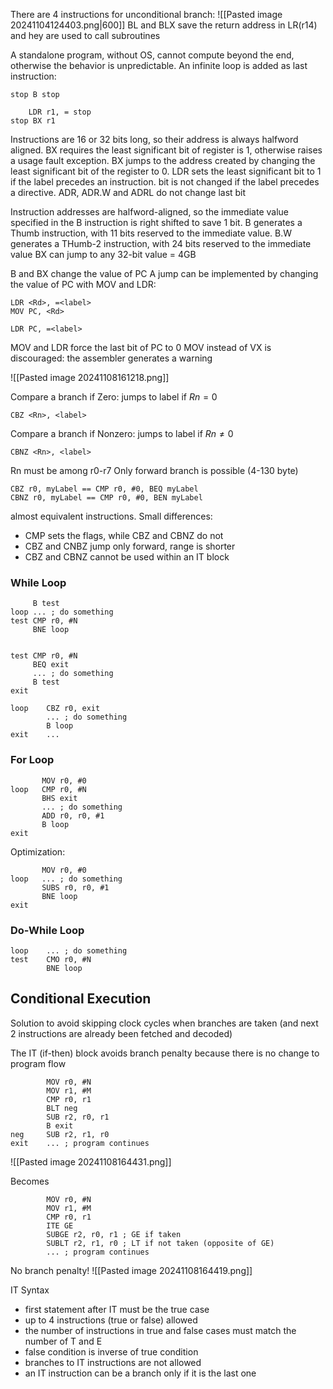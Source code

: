 There are 4 instructions for unconditional branch:
![[Pasted image 20241104124403.png|600]]
BL and BLX save the return address in LR(r14) and hey are used to call subroutines

A standalone program, without OS, cannot compute beyond the end, otherwise the behavior is unpredictable. An infinite loop is added as last instruction:
```
stop B stop

	LDR r1, = stop
stop BX r1
```

Instructions are 16 or 32 bits long, so their address is always halfword aligned.
BX requires the least significant bit of register is 1, otherwise raises a usage fault exception.
BX jumps to the address created by changing the least significant bit of the register to 0.
LDR sets the least significant bit to 1 if the label precedes an instruction. bit is not changed if the label precedes a directive.
ADR, ADR.W and ADRL do not change last bit

Instruction addresses are halfword-aligned, so the immediate value specified in the B instruction is right shifted to save 1 bit.
B generates a Thumb instruction, with 11 bits reserved to the immediate value.
B.W generates a THumb-2 instruction, with 24 bits reserved to the immediate value
BX can jump to any 32-bit value = 4GB

B and BX change the value of PC
A jump can be implemented by changing the value of PC with MOV and LDR:
```
LDR <Rd>, =<label>
MOV PC, <Rd>

LDR PC, =<label>
```

MOV and LDR force the last bit of PC to 0
MOV instead of VX is discouraged: the assembler generates a warning

![[Pasted image 20241108161218.png]]

Compare a branch if Zero: jumps to label if $Rn = 0$
```
CBZ <Rn>, <label>
```

Compare a branch if Nonzero: jumps to label if $Rn \ne 0$
```
CBNZ <Rn>, <label>
```

Rn must be among r0-r7
Only forward branch is possible (4-130 byte)

```
CBZ r0, myLabel == CMP r0, #0, BEQ myLabel
CBNZ r0, myLabel == CMP r0, #0, BEN myLabel
```

almost equivalent instructions. Small differences:
- CMP sets the flags, while CBZ and CBNZ do not
- CBZ and CNBZ jump only forward, range is shorter
- CBZ and CBNZ cannot be used within an IT block

### While Loop
```
	 B test
loop ... ; do something
test CMP r0, #N
	 BNE loop


test CMP r0, #N
	 BEQ exit
	 ... ; do something
	 B test
exit
```

```
loop    CBZ r0, exit
		... ; do something
		B loop
exit    ...
```
### For Loop
```
	   MOV r0, #0
loop   CMP r0, #N
	   BHS exit
	   ... ; do something
	   ADD r0, r0, #1
	   B loop
exit
```

Optimization: 
```
	   MOV r0, #0
loop   ... ; do something
	   SUBS r0, r0, #1
	   BNE loop
exit
```

### Do-While Loop
```
loop    ... ; do something
test    CMO r0, #N
		BNE loop
```
## Conditional Execution

Solution to avoid skipping clock cycles when branches are taken (and next 2 instructions are already been fetched and decoded)

The IT (if-then) block avoids branch penalty because there is no change to program flow

```
		MOV r0, #N
		MOV r1, #M 
		CMP r0, r1 
		BLT neg 
		SUB r2, r0, r1 
		B exit 
neg     SUB r2, r1, r0 
exit    ... ; program continues
```
![[Pasted image 20241108164431.png]]

Becomes
```
		MOV r0, #N 
		MOV r1, #M 
		CMP r0, r1 
		ITE GE 
		SUBGE r2, r0, r1 ; GE if taken
		SUBLT r2, r1, r0 ; LT if not taken (opposite of GE)
		... ; program continues
```
No branch penalty!
![[Pasted image 20241108164419.png]]

IT Syntax
- first statement after IT must be the true case
- up to 4 instructions (true or false) allowed
- the number of instructions in true and false cases must match the number of T and E
- false condition is inverse of true condition
- branches to IT instructions are not allowed
- an IT instruction can be a branch only if it is the last one